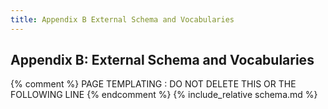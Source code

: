 ```yaml
---
title: Appendix B External Schema and Vocabularies
---
```

## Appendix B: External Schema and Vocabularies

{% comment %} PAGE TEMPLATING : DO NOT DELETE THIS OR THE FOLLOWING LINE {% endcomment %}
{% include_relative schema.md %}
